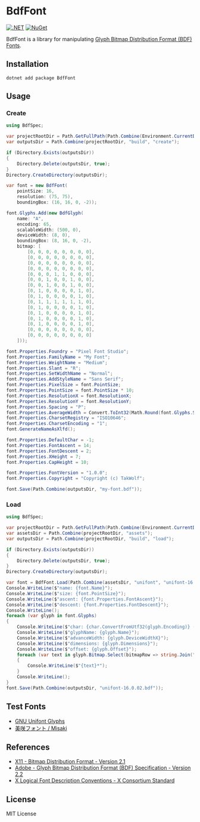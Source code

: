 # BdfFont

[![.NET](https://img.shields.io/badge/dotnet-8.0-mediumpurple)](https://dotnet.microsoft.com)
[![NuGet](https://img.shields.io/nuget/v/BdfFont)](https://www.nuget.org/packages/BdfFont)

BdfFont is a library for manipulating [Glyph Bitmap Distribution Format (BDF) Fonts](https://en.wikipedia.org/wiki/Glyph_Bitmap_Distribution_Format).

## Installation

```shell
dotnet add package BdfFont
```

## Usage

### Create

```csharp
using BdfSpec;

var projectRootDir = Path.GetFullPath(Path.Combine(Environment.CurrentDirectory, "..", "..", "..", "..", ".."));
var outputsDir = Path.Combine(projectRootDir, "build", "create");

if (Directory.Exists(outputsDir))
{
    Directory.Delete(outputsDir, true);
}
Directory.CreateDirectory(outputsDir);

var font = new BdfFont(
    pointSize: 16,
    resolution: (75, 75),
    boundingBox: (16, 16, 0, -2));

font.Glyphs.Add(new BdfGlyph(
    name: "A",
    encoding: 65,
    scalableWidth: (500, 0),
    deviceWidth: (8, 0),
    boundingBox: (8, 16, 0, -2),
    bitmap: [
        [0, 0, 0, 0, 0, 0, 0, 0],
        [0, 0, 0, 0, 0, 0, 0, 0],
        [0, 0, 0, 0, 0, 0, 0, 0],
        [0, 0, 0, 0, 0, 0, 0, 0],
        [0, 0, 0, 1, 1, 0, 0, 0],
        [0, 0, 1, 0, 0, 1, 0, 0],
        [0, 0, 1, 0, 0, 1, 0, 0],
        [0, 1, 0, 0, 0, 0, 1, 0],
        [0, 1, 0, 0, 0, 0, 1, 0],
        [0, 1, 1, 1, 1, 1, 1, 0],
        [0, 1, 0, 0, 0, 0, 1, 0],
        [0, 1, 0, 0, 0, 0, 1, 0],
        [0, 1, 0, 0, 0, 0, 1, 0],
        [0, 1, 0, 0, 0, 0, 1, 0],
        [0, 0, 0, 0, 0, 0, 0, 0],
        [0, 0, 0, 0, 0, 0, 0, 0]
    ]));

font.Properties.Foundry = "Pixel Font Studio";
font.Properties.FamilyName = "My Font";
font.Properties.WeightName = "Medium";
font.Properties.Slant = "R";
font.Properties.SetWidthName = "Normal";
font.Properties.AddStyleName = "Sans Serif";
font.Properties.PixelSize = font.PointSize;
font.Properties.PointSize = font.PointSize * 10;
font.Properties.ResolutionX = font.ResolutionX;
font.Properties.ResolutionY = font.ResolutionY;
font.Properties.Spacing = "P";
font.Properties.AverageWidth = Convert.ToInt32(Math.Round(font.Glyphs.Sum(glyph => glyph.DeviceWidthX * 10) / Convert.ToDouble(font.Glyphs.Count)));
font.Properties.CharsetRegistry = "ISO10646";
font.Properties.CharsetEncoding = "1";
font.GenerateNameAsXlfd();

font.Properties.DefaultChar = -1;
font.Properties.FontAscent = 14;
font.Properties.FontDescent = 2;
font.Properties.XHeight = 7;
font.Properties.CapHeight = 10;

font.Properties.FontVersion = "1.0.0";
font.Properties.Copyright = "Copyright (c) TakWolf";

font.Save(Path.Combine(outputsDir, "my-font.bdf"));
```

### Load

```csharp
using BdfSpec;

var projectRootDir = Path.GetFullPath(Path.Combine(Environment.CurrentDirectory, "..", "..", "..", "..", ".."));
var assetsDir = Path.Combine(projectRootDir, "assets");
var outputsDir = Path.Combine(projectRootDir, "build", "load");

if (Directory.Exists(outputsDir))
{
    Directory.Delete(outputsDir, true);
}
Directory.CreateDirectory(outputsDir);

var font = BdfFont.Load(Path.Combine(assetsDir, "unifont", "unifont-16.0.02.bdf"));
Console.WriteLine($"name: {font.Name}");
Console.WriteLine($"size: {font.PointSize}");
Console.WriteLine($"ascent: {font.Properties.FontAscent}");
Console.WriteLine($"descent: {font.Properties.FontDescent}");
Console.WriteLine();
foreach (var glyph in font.Glyphs)
{
    Console.WriteLine($"char: {char.ConvertFromUtf32(glyph.Encoding)} ({glyph.Encoding:X4})");
    Console.WriteLine($"glyphName: {glyph.Name}");
    Console.WriteLine($"advanceWidth: {glyph.DeviceWidthX}");
    Console.WriteLine($"dimensions: {glyph.Dimensions}");
    Console.WriteLine($"offset: {glyph.Offset}");
    foreach (var text in glyph.Bitmap.Select(bitmapRow => string.Join("", bitmapRow).Replace("0", "  ").Replace("1", "██")))
    {
        Console.WriteLine($"{text}*");
    }
    Console.WriteLine();
}
font.Save(Path.Combine(outputsDir, "unifont-16.0.02.bdf"));
```

## Test Fonts

- [GNU Unifont Glyphs](https://unifoundry.com/unifont/index.html)
- [美咲フォント / Misaki](https://littlelimit.net/misaki.htm)

## References

- [X11 - Bitmap Distribution Format - Version 2.1](https://www.x.org/docs/BDF/bdf.pdf)
- [Adobe - Glyph Bitmap Distribution Format (BDF) Specification - Version 2.2](https://adobe-type-tools.github.io/font-tech-notes/pdfs/5005.BDF_Spec.pdf)
- [X Logical Font Description Conventions - X Consortium Standard](https://www.x.org/releases/current/doc/xorg-docs/xlfd/xlfd.html)

## License

MIT License
